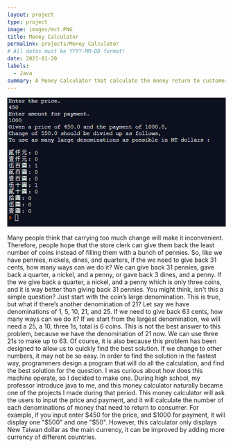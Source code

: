 ```yaml
---
layout: project
type: project
image: images/mct.PNG
title: Money Calculator
permalink: projects/Money Calculator
# All dates must be YYYY-MM-DD format!
date: 2021-01-20
labels:
  - Java
summary: A Money Calculator that calculate the money return to customers.
---
```


<img class="ui image" src="../images/mc1.PNG">
  
Many people think that carrying too much change will make it inconvenient. Therefore, people hope that the store clerk can give them back the least number of coins instead of filling them with a bunch of pennies. So, like we have pennies, nickels, dines, and quarters, if the we need to give back 31 cents, how many ways can we do it? We can give back 31 pennies, gave back a quarter, a nickel, and a penny, or gave back 3 dines, and a penny. If the we give back a quarter, a nickel, and a penny which is only three coins, and it is way better than giving back 31 pennies.
You might think, isn't this a simple question? Just start with the coin’s large denomination. This is true, but what if there’s another denomination of 21? Let say we have denominations of 1, 5, 10, 21, and 25. If we need to give back 63 cents, how many ways can we do it? If we start from the largest denomination, we will need a 25, a 10, three 1s, total is 6 coins. This is not the best answer to this problem, because we have the denomination of 21 now. We can use three 21s to make up to 63. Of course, it is also because this problem has been designed to allow us to quickly find the best solution. If we change to other numbers, it may not be so easy.
In order to find the solution in the fastest way, programmers design a program that will do all the calculation, and find the best solution for the question. I was curious about how does this machine operate, so I decided to make one. During high school, my professor introduce java to me, and this money calculator naturally became one of the projects I made during that period. This money calculator will ask the users to input the price and payment, and it will calculate the number of each denominations of money that need to return to consumer. For example, if you input enter $450 for the price, and $1000 for payment, it will display one "$500" and one "$50". However, this calculator only displays New Taiwan dollar as the main currency, it can be improved by adding more currency of different countries.

